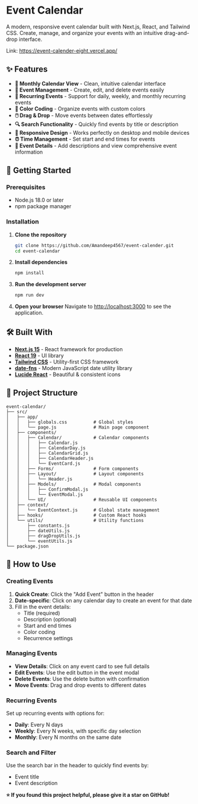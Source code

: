 # Event Calendar

A modern, responsive event calendar built with Next.js, React, and Tailwind CSS. Create, manage, and organize your events with an intuitive drag-and-drop interface.

Link: https://event-calender-eight.vercel.app/

## ✨ Features

- **📅 Monthly Calendar View** - Clean, intuitive calendar interface
- **🎯 Event Management** - Create, edit, and delete events easily
- **🔄 Recurring Events** - Support for daily, weekly, and monthly recurring events
- **🎨 Color Coding** - Organize events with custom colors
- **🖱️ Drag & Drop** - Move events between dates effortlessly
- **🔍 Search Functionality** - Quickly find events by title or description
- **📱 Responsive Design** - Works perfectly on desktop and mobile devices
- **⏰ Time Management** - Set start and end times for events
- **🔔 Event Details** - Add descriptions and view comprehensive event information

## 🚀 Getting Started

### Prerequisites

- Node.js 18.0 or later
- npm package manager

### Installation

1. **Clone the repository**
   ```bash
   git clone https://github.com/Amandeep4567/event-calender.git
   cd event-calendar
   ```

2. **Install dependencies**
   ```bash
   npm install
   ```

3. **Run the development server**
   ```bash
   npm run dev
   ```

4. **Open your browser**
   Navigate to [http://localhost:3000](http://localhost:3000) to see the application.

## 🛠️ Built With

- **[Next.js 15](https://nextjs.org/)** - React framework for production
- **[React 19](https://reactjs.org/)** - UI library
- **[Tailwind CSS](https://tailwindcss.com/)** - Utility-first CSS framework
- **[date-fns](https://date-fns.org/)** - Modern JavaScript date utility library
- **[Lucide React](https://lucide.dev/)** - Beautiful & consistent icons

## 📁 Project Structure

```
event-calendar/
├── src/
│   ├── app/
│   │   ├── globals.css          # Global styles
│   │   └── page.js              # Main page component
│   ├── components/
│   │   ├── Calendar/            # Calendar components
│   │   │   ├── Calendar.js
│   │   │   ├── CalendarDay.js
│   │   │   ├── CalendarGrid.js
│   │   │   ├── CalendarHeader.js
│   │   │   └── EventCard.js
│   │   ├── Forms/               # Form components
│   │   ├── Layout/              # Layout components
│   │   │   └── Header.js
│   │   ├── Models/              # Modal components
│   │   │   ├── ConfirmModal.js
│   │   │   └── EventModal.js
│   │   └── UI/                  # Reusable UI components
│   ├── context/
│   │   └── EventContext.js      # Global state management
│   ├── hooks/                   # Custom React hooks
│   └── utils/                   # Utility functions
│       ├── constants.js
│       ├── dateUtils.js
│       ├── dragDropUtils.js
│       └── eventUtils.js
└── package.json
```

## 🎯 How to Use

### Creating Events

1. **Quick Create**: Click the "Add Event" button in the header
2. **Date-specific**: Click on any calendar day to create an event for that date
3. Fill in the event details:
   - Title (required)
   - Description (optional)
   - Start and end times
   - Color coding
   - Recurrence settings

### Managing Events

- **View Details**: Click on any event card to see full details
- **Edit Events**: Use the edit button in the event modal
- **Delete Events**: Use the delete button with confirmation
- **Move Events**: Drag and drop events to different dates

### Recurring Events

Set up recurring events with options for:
- **Daily**: Every N days
- **Weekly**: Every N weeks, with specific day selection
- **Monthly**: Every N months on the same date

### Search and Filter

Use the search bar in the header to quickly find events by:
- Event title
- Event description

**⭐ If you found this project helpful, please give it a star on GitHub!**
